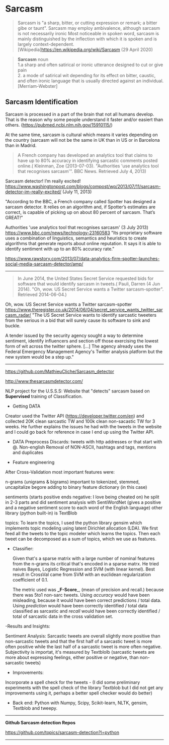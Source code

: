 # Sarcasm

>Sarcasm is "a sharp, bitter, or cutting expression or remark; a bitter gibe or taunt". Sarcasm may employ ambivalence, although sarcasm is not necessarily ironic Most noticeable in spoken word, sarcasm is mainly distinguished by the inflection with which it is spoken and is largely context-dependent. [Wikipedia]https://en.wikipedia.org/wiki/Sarcasm (29 April 2020)

>**Sarcasm** noun <br>1.a sharp and often satirical or ironic utterance designed to cut or give pain<br>2. a mode of satirical wit depending for its effect on bitter, caustic, and often ironic language that is usually directed against an individual. [Merriam-Webster]

## Sarcasm Identification

Sarcasm is processed in a part of the brain that not all humans develop. That is the reason why some people understand it faster and/or easiert than others. (https://pubmed.ncbi.nlm.nih.gov/15910115/)

At the same time, sarcasm is cultural which means it varies depending on the country (sarcasm will not be the same in UK than in US or in Barcelona than in Madrid. 

>A French company has developed an analytics tool that claims to have up to 80% accuracy in identifying sarcastic comments posted online.( Kleinman, Zoe (2013-07-03). "Authorities 'use analytics tool that recognises sarcasm'". BBC News. Retrieved July 4, 2013)

Sarcasm detector! I’m really excited!
https://www.washingtonpost.com/blogs/compost/wp/2013/07/11/sarcasm-detector-im-really-excited/ (July 11, 2013)

"According to the BBC, a French company called Spotter has designed a sarcasm detector. It relies on an algorithm and, if Spotter’s estimates are correct, is capable of picking up on about 80 percent of sarcasm. That’s GREAT!"

Authorities 'use analytics tool that recognises sarcasm' (3 July 2013)
https://www.bbc.com/news/technology-23160583
"Its proprietary software uses a combination of linguistics, semantics and heuristics to create algorithms that generate reports about online reputation. It says it is able to identify sentiment with up to an 80% accuracy rate."


https://www.rawstory.com/2013/07/data-analytics-firm-spotter-launches-social-media-sarcasm-detector/amp/

-----------

>In June 2014, the United States Secret Service requested bids for software that would identify sarcasm in tweets.( Pauli, Darren (4 Jun 2014). "Oh, wow. US Secret Service wants a Twitter sarcasm-spotter". Retrieved 2014-06-04.)

Oh, wow. US Secret Service wants a Twitter sarcasm-spotter
https://www.theregister.co.uk/2014/06/04/secret_service_wants_twitter_sarcasm_radar/
"The US Secret Service wants to identify sarcastic tweeters from the serious in a bid that will surely cause its software to sink and buckle.

A tender issued by the security agency sought a way to determine sentiment, identify influencers and section off those exercising the lowest form of wit across the twitter sphere.
[...]
The agency already uses the Federal Emergency Management Agency's Twitter analysis platform but the new system would be a step up."

---------------

https://github.com/MathieuCliche/Sarcasm_detector

http://www.thesarcasmdetector.com/


NLP project for the U.S.S.S: Website that "detects" sarcasm based on **Supervised** training of Classification. 

- Getting DATA

Creator used the Twitter API (https://developer.twitter.com/en) and collected 20K clean sarcastic TW and 100k clean non-sacastic TW for 3 weeks. He further explains the issues he had with the tweets in the website and I could go back for reference in case I end up using the Twitter API.

- DATA Preprocess
Discards:
  tweets with http addresses or that start with @.
  Non-english
Removal of NON-ASCII, hashtags and tags, mentions and duplicates

- Feature engineering

After Cross-Validation most important features were:
  
  n-grams (unigrams & bigrams) important to tokenized, stemmed, uncapitalize begore adding to binary feature dictionary (in this case) 
 
 sentiments (starts positive ends negative: I love being cheated on) he split in 2-3 parts and did sentiment analysis with SentiWordNet (gives a positive and a negative sentiment score to each word of the English language) other library (python built-in) is TextBlob
 
 topics: To learn the topics, I used the python library gensim which implements topic modeling using latent Dirichlet allocation (LDA). We first feed all the tweets to the topic modeler which learns the topics. Then each tweet can be decomposed as a sum of topics, which we use as features.

- Classifier:
  
  Given that's a sparse matrix with a large number of nominal features from the n-grams its critical that's encoded in a sparse matrx. He tried naives Bayes, Logistic Regression and SVM (with linear kernel). Best result in CrossVal came from SVM with an euclidean regularization coefficient of 0.1.
  
  The metric used was **_F-Score**_, (mean of precision and recall.) because there was 5to1 non-sarc tweets. Using _accuracy_ would have been misleading, because it would have been correct predictions / total data. Using _prediction_ would have been correctly identified / total data classified as sarcastic and _recall_ would have been correctly identified / total of sarcastic data in the cross validation set.
  
 -Results and Insights:
 
  Sentiment Analysis: Sarcastic tweets are overall slightly more positive than non-sarcastic tweets and that the first half of a sarcastic tweet is more often positive while the last half of a sarcastic tweet is more often negative. Subjectivity is importat, it's measured by Textblolb (sarcastic tweets are more about expressing feelings, either positive or negative, than non-sarcastic tweets)
  
 - Improvements: 
 
  Incorporate a spell check for the tweets - (I did some preliminary experiments with the spell check of the library Textblob but I did not get any improvements using it, perhaps a better spell checker would do better)
  
 - Back end: Python with Numpy, Scipy, Scikit-learn, NLTK, gensim, Textblob and tweepy.

---------------

**Github Sarcasm detection Repos**

https://github.com/topics/sarcasm-detection?l=python

---------------







